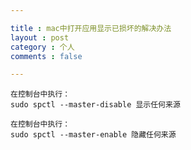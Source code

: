 ```yaml
---

title : mac中打开应用显示已损坏的解决办法
layout : post
category : 个人
comments : false

---
```




	在控制台中执行：
	sudo spctl --master-disable 显示任何来源

	在控制台中执行：
	sudo spctl --master-enable 隐藏任何来源
